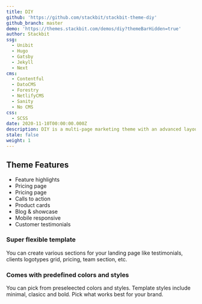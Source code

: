 ```yaml
---
title: DIY
github: 'https://github.com/stackbit/stackbit-theme-diy'
github_branch: master
demo: 'https://themes.stackbit.com/demos/diy?themeBarHidden=true'
author: Stackbit
ssg:
  - Unibit
  - Hugo
  - Gatsby
  - Jekyll
  - Next
cms:
  - Contentful
  - DatoCMS
  - Forestry
  - NetlifyCMS
  - Sanity
  - No CMS
css:
  - SCSS
date: 2020-11-10T00:00:00.000Z
description: DIY is a multi-page marketing theme with an advanced layout builder.
stale: false
weight: 1
---
```


## Theme Features

- Feature highlights
- Pricing page
- Pricing page
- Calls to action
- Product cards
- Blog & showcase
- Mobile responsive
- Customer testimonials 

### Super flexible template
You can create various sections for your landing page like testimonials, clients logotypes grid, pricing, team section, etc.

### Comes with predefined colors and styles
You can pick from preseleected colors and styles. Template styles include minimal, clasicc and bold. Pick what works best for your brand.
